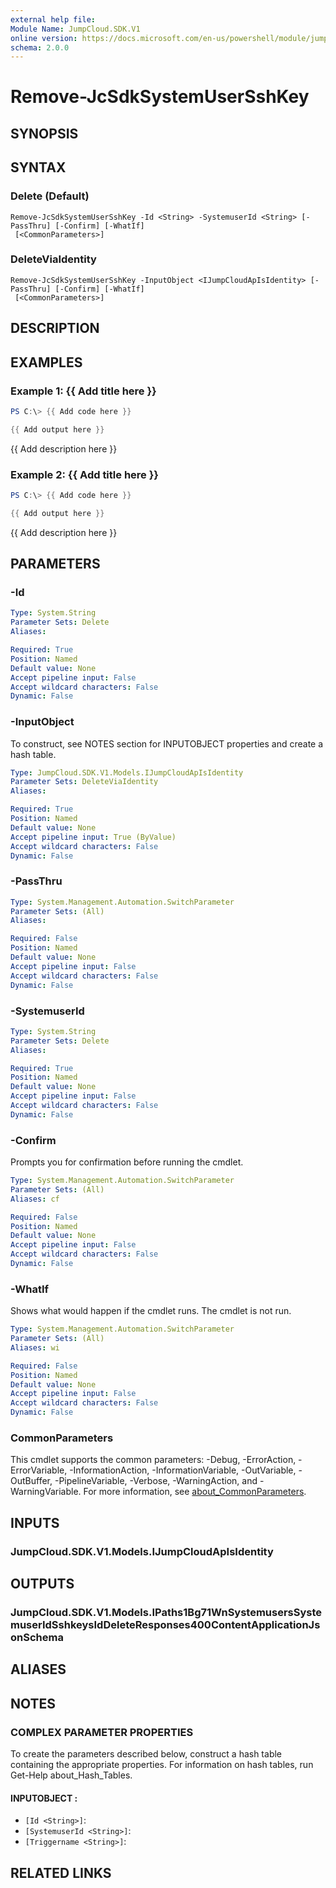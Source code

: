 ```yaml
---
external help file:
Module Name: JumpCloud.SDK.V1
online version: https://docs.microsoft.com/en-us/powershell/module/jumpcloud.sdk.v1/remove-jcsdksystemusersshkey
schema: 2.0.0
---
```


# Remove-JcSdkSystemUserSshKey

## SYNOPSIS


## SYNTAX

### Delete (Default)
```
Remove-JcSdkSystemUserSshKey -Id <String> -SystemuserId <String> [-PassThru] [-Confirm] [-WhatIf]
 [<CommonParameters>]
```

### DeleteViaIdentity
```
Remove-JcSdkSystemUserSshKey -InputObject <IJumpCloudApIsIdentity> [-PassThru] [-Confirm] [-WhatIf]
 [<CommonParameters>]
```

## DESCRIPTION


## EXAMPLES

### Example 1: {{ Add title here }}
```powershell
PS C:\> {{ Add code here }}

{{ Add output here }}
```

{{ Add description here }}

### Example 2: {{ Add title here }}
```powershell
PS C:\> {{ Add code here }}

{{ Add output here }}
```

{{ Add description here }}

## PARAMETERS

### -Id


```yaml
Type: System.String
Parameter Sets: Delete
Aliases:

Required: True
Position: Named
Default value: None
Accept pipeline input: False
Accept wildcard characters: False
Dynamic: False
```

### -InputObject
To construct, see NOTES section for INPUTOBJECT properties and create a hash table.

```yaml
Type: JumpCloud.SDK.V1.Models.IJumpCloudApIsIdentity
Parameter Sets: DeleteViaIdentity
Aliases:

Required: True
Position: Named
Default value: None
Accept pipeline input: True (ByValue)
Accept wildcard characters: False
Dynamic: False
```

### -PassThru


```yaml
Type: System.Management.Automation.SwitchParameter
Parameter Sets: (All)
Aliases:

Required: False
Position: Named
Default value: None
Accept pipeline input: False
Accept wildcard characters: False
Dynamic: False
```

### -SystemuserId


```yaml
Type: System.String
Parameter Sets: Delete
Aliases:

Required: True
Position: Named
Default value: None
Accept pipeline input: False
Accept wildcard characters: False
Dynamic: False
```

### -Confirm
Prompts you for confirmation before running the cmdlet.

```yaml
Type: System.Management.Automation.SwitchParameter
Parameter Sets: (All)
Aliases: cf

Required: False
Position: Named
Default value: None
Accept pipeline input: False
Accept wildcard characters: False
Dynamic: False
```

### -WhatIf
Shows what would happen if the cmdlet runs.
The cmdlet is not run.

```yaml
Type: System.Management.Automation.SwitchParameter
Parameter Sets: (All)
Aliases: wi

Required: False
Position: Named
Default value: None
Accept pipeline input: False
Accept wildcard characters: False
Dynamic: False
```

### CommonParameters
This cmdlet supports the common parameters: -Debug, -ErrorAction, -ErrorVariable, -InformationAction, -InformationVariable, -OutVariable, -OutBuffer, -PipelineVariable, -Verbose, -WarningAction, and -WarningVariable. For more information, see [about_CommonParameters](http://go.microsoft.com/fwlink/?LinkID=113216).

## INPUTS

### JumpCloud.SDK.V1.Models.IJumpCloudApIsIdentity

## OUTPUTS

### JumpCloud.SDK.V1.Models.IPaths1Bg71WnSystemusersSystemuserIdSshkeysIdDeleteResponses400ContentApplicationJsonSchema

## ALIASES

## NOTES

### COMPLEX PARAMETER PROPERTIES
To create the parameters described below, construct a hash table containing the appropriate properties. For information on hash tables, run Get-Help about_Hash_Tables.

#### INPUTOBJECT <IJumpCloudApIsIdentity>: 
  - `[Id <String>]`: 
  - `[SystemuserId <String>]`: 
  - `[Triggername <String>]`: 

## RELATED LINKS

